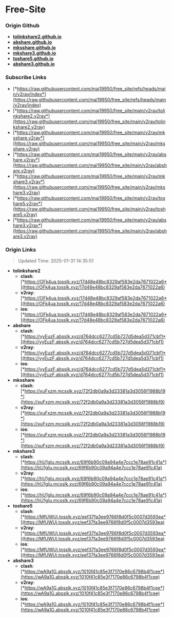# Free-Site

### Origin Github

- [**tolinkshare2.github.io**](https://github.com/tolinkshare2/tolinkshare2.github.io)
- [**abshare.github.io**](https://github.com/abshare/abshare.github.io)
- [**mksshare.github.io**](https://github.com/mksshare/mksshare.github.io)
- [**mkshare3.github.io**](https://github.com/mkshare3/mkshare3.github.io)
- [**toshare5.github.io**](https://github.com/toshare5/toshare5.github.io)
- [**abshare3.github.io**](https://github.com/abshare3/abshare3.github.io)

### Subscribe Links

- [*https://raw.githubusercontent.com/mai19950/free_site/refs/heads/main/v2ray/index*](https://raw.githubusercontent.com/mai19950/free_site/refs/heads/main/v2ray/index)
- [*https://raw.githubusercontent.com/mai19950/free_site/main/v2ray/tolinkshare2.v2ray*](https://raw.githubusercontent.com/mai19950/free_site/main/v2ray/tolinkshare2.v2ray)
- [*https://raw.githubusercontent.com/mai19950/free_site/main/v2ray/mksshare.v2ray*](https://raw.githubusercontent.com/mai19950/free_site/main/v2ray/mksshare.v2ray)
- [*https://raw.githubusercontent.com/mai19950/free_site/main/v2ray/abshare.v2ray*](https://raw.githubusercontent.com/mai19950/free_site/main/v2ray/abshare.v2ray)
- [*https://raw.githubusercontent.com/mai19950/free_site/main/v2ray/mkshare3.v2ray*](https://raw.githubusercontent.com/mai19950/free_site/main/v2ray/mkshare3.v2ray)
- [*https://raw.githubusercontent.com/mai19950/free_site/main/v2ray/toshare5.v2ray*](https://raw.githubusercontent.com/mai19950/free_site/main/v2ray/toshare5.v2ray)
- [*https://raw.githubusercontent.com/mai19950/free_site/main/v2ray/abshare3.v2ray*](https://raw.githubusercontent.com/mai19950/free_site/main/v2ray/abshare3.v2ray)

### Origin Links

> Updated Time: 2025-01-31 14:35:51

- **tolinkshare2**
  - **clash**: [*https://OFk4ua.tosslk.xyz/17d48e48bc8329af583e2da7671022a6*](https://OFk4ua.tosslk.xyz/17d48e48bc8329af583e2da7671022a6)
  - **v2ray**: [*https://OFk4ua.tosslk.xyz/17d48e48bc8329af583e2da7671022a6*](https://OFk4ua.tosslk.xyz/17d48e48bc8329af583e2da7671022a6)
  - **ios**: [*https://OFk4ua.tosslk.xyz/17d48e48bc8329af583e2da7671022a6*](https://OFk4ua.tosslk.xyz/17d48e48bc8329af583e2da7671022a6)
- **abshare**
  - **clash**: [*https://yyEuzF.absslk.xyz/d764dcc6277cd5b727d5dea5d371cbf1*](https://yyEuzF.absslk.xyz/d764dcc6277cd5b727d5dea5d371cbf1)
  - **v2ray**: [*https://yyEuzF.absslk.xyz/d764dcc6277cd5b727d5dea5d371cbf1*](https://yyEuzF.absslk.xyz/d764dcc6277cd5b727d5dea5d371cbf1)
  - **ios**: [*https://yyEuzF.absslk.xyz/d764dcc6277cd5b727d5dea5d371cbf1*](https://yyEuzF.absslk.xyz/d764dcc6277cd5b727d5dea5d371cbf1)
- **mksshare**
  - **clash**: [*https://xuFxzm.mcsslk.xyz/72f2db0a9a3d23381a3d3056f1988b19*](https://xuFxzm.mcsslk.xyz/72f2db0a9a3d23381a3d3056f1988b19)
  - **v2ray**: [*https://xuFxzm.mcsslk.xyz/72f2db0a9a3d23381a3d3056f1988b19*](https://xuFxzm.mcsslk.xyz/72f2db0a9a3d23381a3d3056f1988b19)
  - **ios**: [*https://xuFxzm.mcsslk.xyz/72f2db0a9a3d23381a3d3056f1988b19*](https://xuFxzm.mcsslk.xyz/72f2db0a9a3d23381a3d3056f1988b19)
- **mkshare3**
  - **clash**: [*https://hU1gIu.mcsslk.xyz/69f6b90c09a94a4e7ccc1e78ae91c41a*](https://hU1gIu.mcsslk.xyz/69f6b90c09a94a4e7ccc1e78ae91c41a)
  - **v2ray**: [*https://hU1gIu.mcsslk.xyz/69f6b90c09a94a4e7ccc1e78ae91c41a*](https://hU1gIu.mcsslk.xyz/69f6b90c09a94a4e7ccc1e78ae91c41a)
  - **ios**: [*https://hU1gIu.mcsslk.xyz/69f6b90c09a94a4e7ccc1e78ae91c41a*](https://hU1gIu.mcsslk.xyz/69f6b90c09a94a4e7ccc1e78ae91c41a)
- **toshare5**
  - **clash**: [*https://MfUWUj.tosslk.xyz/eef37fa3ee9766f8d0f5c0007d3593ea*](https://MfUWUj.tosslk.xyz/eef37fa3ee9766f8d0f5c0007d3593ea)
  - **v2ray**: [*https://MfUWUj.tosslk.xyz/eef37fa3ee9766f8d0f5c0007d3593ea*](https://MfUWUj.tosslk.xyz/eef37fa3ee9766f8d0f5c0007d3593ea)
  - **ios**: [*https://MfUWUj.tosslk.xyz/eef37fa3ee9766f8d0f5c0007d3593ea*](https://MfUWUj.tosslk.xyz/eef37fa3ee9766f8d0f5c0007d3593ea)
- **abshare3**
  - **clash**: [*https://wA9a1G.absslk.xyz/1010f41c85e3f7170e86c6798b4f1cee*](https://wA9a1G.absslk.xyz/1010f41c85e3f7170e86c6798b4f1cee)
  - **v2ray**: [*https://wA9a1G.absslk.xyz/1010f41c85e3f7170e86c6798b4f1cee*](https://wA9a1G.absslk.xyz/1010f41c85e3f7170e86c6798b4f1cee)
  - **ios**: [*https://wA9a1G.absslk.xyz/1010f41c85e3f7170e86c6798b4f1cee*](https://wA9a1G.absslk.xyz/1010f41c85e3f7170e86c6798b4f1cee)
